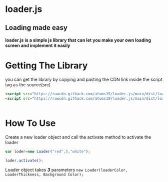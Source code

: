 # loader.js
## Loading made easy

#### loader.js is a simple js library that can let you make your own loading screen and implement it easily

# Getting The Library

you can get the library by copying and pasting the CDN link inside the script tag as the source(src)

```html
<script src="https://rawcdn.githack.com/atoms19/loader.js/main/dist/loader.js"></script>
<script src="https://rawcdn.githack.com/atoms19/loader.js/main/dist/loader.min.js"></script>
  
```

# How To Use

Create a new loader object and call the activate method to activate the loader

```javascript
var loder=new Loader("red",5,"white");

loder.activate(); 
```
Loader object takes ***3*** parameters
`new Loader(loaderColor, LoaderThickness, Background Color);`
